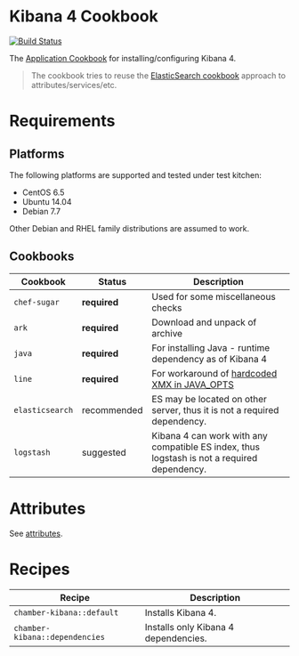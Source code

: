 Kibana 4 Cookbook
===========

[![Build Status](https://travis-ci.org/rchukh/chamber-kibana.svg)](https://travis-ci.org/rchukh/chamber-kibana)

The [Application Cookbook](http://blog.vialstudios.com/the-environment-cookbook-pattern/) for installing/configuring Kibana 4.

> The cookbook tries to reuse the [ElasticSearch cookbook](https://github.com/elasticsearch/cookbook-elasticsearch/) approach to attributes/services/etc.

Requirements
============

## Platforms

The following platforms are supported and tested under test kitchen:

- CentOS 6.5
- Ubuntu 14.04
- Debian 7.7

Other Debian and RHEL family distributions are assumed to work.

## Cookbooks

| Cookbook  | Status | Description | 
| ------------- | ------------- | ------------- | 
| ```chef-sugar``` | **required** | Used for some miscellaneous checks | 
| ```ark``` | **required** | Download and unpack of archive | 
| ```java``` | **required** | For installing Java - runtime dependency as of Kibana 4 | 
| ```line``` | **required** | For workaround of [hardcoded XMX in JAVA_OPTS](https://github.com/rchukh/chamber-kibana/issues/3) | 
| ```elasticsearch``` | recommended | ES may be located on other server, thus it is not a required dependency. | 
| ```logstash``` | suggested | Kibana 4 can work with any compatible ES index, thus logstash is not a required dependency. | 

Attributes
============

See [attributes](attributes/default.rb).


Recipes
============

| Recipe  | Description | 
| ------------- | ------------- | 
| ```chamber-kibana::default``` | Installs Kibana 4. | 
| ```chamber-kibana::dependencies``` | Installs only Kibana 4 dependencies. |
